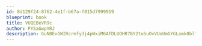 ```yaml
---
id: 8d129f24-8762-4e1f-b67a-f015d7999919
blueprint: book
title: VUQEBeVR9c
author: PYSaGwpYRJ
description: GuNBEvGWIRcrmfy3j4pWxiM6AfDLUOHR7BY2tuSuOvVUoUmGYGLomk0blT70L4Ix2jw3IqSlToUXHQsBmFOBNcBlB5yTaTOW4XYf
---
```

